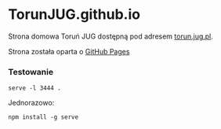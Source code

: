 TorunJUG.github.io
==================

Strona domowa Toruń JUG dostępną pod adresem [torun.jug.pl](http://torun.jug.pl).

Strona została oparta o [GitHub Pages](https://pages.github.com)

### Testowanie

```
serve -l 3444 .
```

Jednorazowo:
```
npm install -g serve
```
